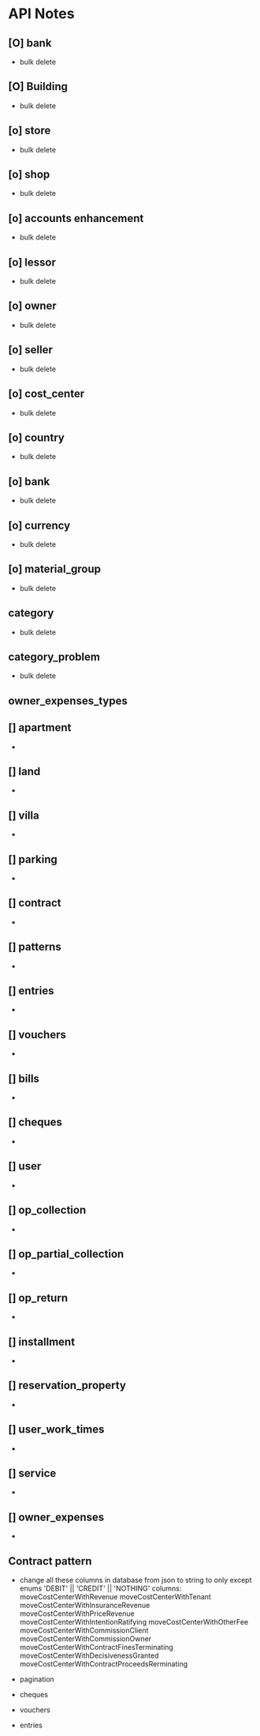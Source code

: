 # API Notes

## [O] bank 
- bulk delete
## [O] Building
- bulk delete
## [o] store 
- bulk delete
## [o] shop 
- bulk delete
## [o] accounts enhancement
- bulk delete 
## [o] lessor
- bulk delete 
## [o] owner
- bulk delete 
## [o] seller
- bulk delete 
## [o] cost_center
- bulk delete 
## [o] country
- bulk delete 
## [o] bank
- bulk delete 
## [o] currency
- bulk delete 
## [o] material_group
- bulk delete 
## category
- bulk delete 
## category_problem
- bulk delete 
## owner_expenses_types


## [] apartment
- 
## [] land
- 
## [] villa
- 
## [] parking
- 
## [] contract
- 
## [] patterns
- 
## [] entries
- 
## [] vouchers
- 
## [] bills
- 
## [] cheques
- 
## [] user
- 
## [] op_collection
- 
## [] op_partial_collection
- 
## [] op_return
- 
## [] installment
- 
## [] reservation_property
- 
## [] user_work_times
- 
## [] service
- 
## [] owner_expenses
- 





## Contract pattern
- change all these columns in database from json to string to only except enums 'DEBIT' || 'CREDIT' || 'NOTHING' 
columns:
    moveCostCenterWithRevenue
    moveCostCenterWithTenant
    moveCostCenterWithInsuranceRevenue
    moveCostCenterWithPriceRevenue
    moveCostCenterWithIntentionRatifying
    moveCostCenterWithOtherFee
    moveCostCenterWithCommissionClient
    moveCostCenterWithCommissionOwner
    moveCostCenterWithContractFinesTerminating
    moveCostCenterWithDecisivenessGranted
    moveCostCenterWithContractProceedsRerminating



- pagination 
- cheques
- vouchers
- entries
